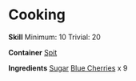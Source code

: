 <!-- TITLE: Blue Cherry Preserves -->
<!-- SUBTITLE: A sweet and tart spread -->

# Cooking
**Skill**
Minimum: 10
Trivial: 20

**Container**
[Spit](spit)

**Ingredients**
[Sugar](sugar)
[Blue Cherries](blue-cherries) x 9